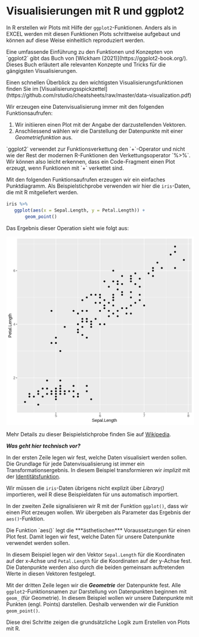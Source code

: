 # Visualisierungen mit R und ggplot2

In R erstellen wir Plots mit Hilfe der `ggplot2`-Funktionen. Anders als in EXCEL werden mit diesen Funktionen Plots schrittweise aufgebaut und können auf diese Weise einheitlich reproduziert werden. 

<p class="alert alert-info" markdown="1">
Eine umfassende Einführung zu den Funktionen und Konzepten von `ggplot2` gibt das Buch von [Wickham (2021)](https://ggplot2-book.org/). Dieses Buch erläutert alle relevanten Konzepte und Tricks für die gängigsten Visualisierungen. 
</p>

<p class="alert alert-info" markdown="1">
Einen schnellen Überblick zu den wichtigsten Visualisierungsfunktionen finden Sie im [Visualisierungsspickzettel](https://github.com/rstudio/cheatsheets/raw/master/data-visualization.pdf)
</p>

Wir erzeugen eine Datenvisualisierung immer mit den folgenden Funktionsaufrufen:

1. Wir initiieren einen Plot mit der Angabe der darzustellenden Vektoren.
2. Anschliessend wählen wir die Darstellung der Datenpunkte mit einer *Geometriefunktion* aus. 

<p class="alert alert-success" markdown="1">
`ggplot2` verwendet zur Funktionsverkettung den `+`-Operator und nicht wie der Rest der modernen R-Funktionen den Verkettungsoperator `%>%`. Wir können also leicht erkennen, dass ein Code-Fragment einen Plot erzeugt, wenn Funktionen mit `+` verkettet sind.
</p>

Mit den folgenden Funktionsaufrufen erzeugen wir ein einfaches Punktdiagramm. Als Beispielstichprobe verwenden wir hier die `iris`-Daten, die mit R mitgeliefert werden. 

```R
iris %>%
   ggplot(aes(x = Sepal.Length, y = Petal.Length)) + 
       geom_point()
```

Das Ergebnis dieser Operation sieht wie folgt aus: 

<img src="https://github.com/dxiai/ct-resourcen/blob/master/bilder/visualisierung/iris_points.png?raw=true" width="600" alt="Punktdiagramm der iris-Daten">

Mehr Details zu dieser Beispielstichprobe finden Sie auf [Wikipedia](https://en.wikipedia.org/wiki/Iris_flower_data_set).

***Was geht hier technisch vor?***

In der ersten Zeile legen wir fest, welche Daten visualisiert werden sollen. Die Grundlage für jede Datenvisualisierung ist immer ein Transformationsergebnis. In diesem Beispiel transformieren wir *implizit* mit der [Identitätsfunktion](https://moodle.zhaw.ch/mod/page/view.php?id=544805). 

Wir müssen die `iris`-Daten übrigens nicht explizit über *Library()* importieren, weil R diese Beispieldaten für uns automatisch importiert.

In der zweiten Zeile signalisieren wir R mit der Funktion `ggplot()`, dass wir einen Plot erzeugen wollen. Wir übergeben als Parameter das Ergebnis der `aes()`-Funktion. 

<p class="alert alert-info" markdown="1">
Die Funktion `aes()` legt die ***ästhetischen*** Voraussetzungen für einen Plot fest. Damit legen wir fest, welche Daten für unsere Datenpunkte verwendet werden sollen.
</p>

In diesem Beispiel legen wir den Vektor `Sepal.Length` für die Koordinaten auf der x-Achse und `Petal.Length` für die Koordinaten auf der y-Achse fest. Die Datenpunkte werden also durch die beiden gemeinsam auftretenden Werte in diesen Vektoren festgelegt.

Mit der dritten Zeile legen wir die ***Geometrie*** der Datenpunkte fest. Alle `ggplot2`-Funktionsnamen zur Darstellung von Datenpunkten beginnen mit `geom_` (für Geometrie). In diesem Beispiel wollen wir unsere Datenpunkte mit Punkten (engl. Points) darstellen. Deshalb verwenden wir die Funktion `geom_point()`.

Diese drei Schritte zeigen die grundsätzliche Logik zum Erstellen von Plots mit R.  

